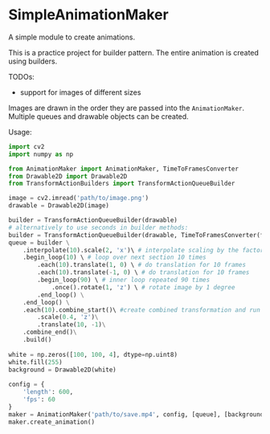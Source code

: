 # SimpleAnimationMaker
A simple module to create animations.

This is a practice project for builder pattern. The entire animation is created using builders.

TODOs: 
* support for images of different sizes

Images are drawn in the order they are passed into the `AnimationMaker`. Multiple queues and drawable objects can be created.

Usage:
```python
import cv2
import numpy as np

from AnimationMaker import AnimationMaker, TimeToFramesConverter
from Drawable2D import Drawable2D
from TransformActionBuilders import TransformActionQueueBuilder

image = cv2.imread('path/to/image.png')
drawable = Drawable2D(image)

builder = TransformActionQueueBuilder(drawable) 
# alternatively to use seconds in builder methods:
builder = TransformActionQueueBuilder(drawable, TimeToFramesConverter(fps=60)) 
queue = builder \
    .interpolate(10).scale(2, 'x')\ # interpolate scaling by the factor of 2 over 10 frames
    .begin_loop(10) \ # loop over next section 10 times
        .each(10).translate(1, 0) \ # do translation for 10 frames
        .each(10).translate(-1, 0) \ # do translation for 10 frames
        .begin_loop(90) \ # inner loop repeated 90 times
            .once().rotate(1, 'z') \ # rotate image by 1 degree
        .end_loop() \
    .end_loop() \
    .each(10).combine_start()\ #create combined transformation and run it 10 times
        .scale(0.4, 'z')\
        .translate(10, -1)\
    .combine_end()\
    .build()
    
white = np.zeros([100, 100, 4], dtype=np.uint8)
white.fill(255)
background = Drawable2D(white)
    
config = {
    'length': 600,
    'fps': 60
}
maker = AnimationMaker('path/to/save.mp4', config, [queue], [background, drawable]) # or .gif
maker.create_animation()
```
